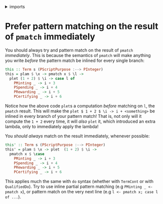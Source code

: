 <details>
<summary> imports </summary>
<p>

```haskell
module Plutarch.Docs.PreferMatchingOnResult (this, this') where
import Plutarch.Prelude
import Plutarch.Api (PScriptPurpose (PSpending, PMinting, PRewarding, PCertifying))
```

</p>
</details>

# Prefer pattern matching on the result of `pmatch` immediately

You should always try and pattern match on the result of `pmatch` _immediately_. This is because the semantics of `pmatch` will make anything you write _before_ the pattern match be inlined for every single branch:

```haskell
this :: Term s (PScriptPurpose :--> PInteger)
this = plam $ \x -> pmatch x $ \l ->
  plet (1 + 2) $ \i -> case l of
    PMinting _ -> i + 3
    PSpending _ -> i + 4
    PRewarding _ -> i + 5
    PCertifying _ -> i + 6
```

Notice how the above code `plet`s a computation _before_ matching on `l`, the `pmatch` result. This will make the `plet $ 1 + 2 $ \i -> i + <something>` be inlined in every branch of your pattern match! That is, not only will it compute the `1 + 2` every time, it will _also_ `plet` it, which introduced an extra lambda, only to immediately apply the lambda!

You _should always_ match on the result immediately, whenever possible:

```haskell
this' :: Term s (PScriptPurpose :--> PInteger)
this' = plam $ \x -> plet  (1 + 2) $ \i ->
  pmatch x $ \case
    PMinting _ -> i + 3
    PSpending _ -> i + 4
    PRewarding _ -> i + 5
    PCertifying _ -> i + 6
```

This applies much the same with `do` syntax (whether with `TermCont` or with `QualifiedDo`). Try to use inline partial pattern matching (e.g `PMinting _ <- pmatch x`), or pattern match on the very next line (e.g `l <- pmatch x; case l of ...`).

